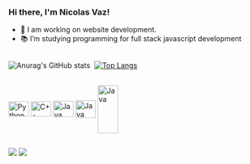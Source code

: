 ### Hi there, I'm Nicolas Vaz!

- 🔭 I am working on website development.
- 📚 I’m studying programming for full stack javascript development

##

![Anurag's GitHub stats](https://github-readme-stats.vercel.app/api?username=Nicolas-Vaz&show_icons=true&theme=github_dark&hide_border=true) &nbsp;[![Top Langs](https://github-readme-stats.vercel.app/api/top-langs/?username=Nicolas-Vaz&layout=compact&langs_count=5&theme=github_dark&hide_border=true)](https://github.com/LauVii13/github-readme-stats)

<div style="display: inline_block"><br>
  <img align="center" alt="Python" height="30" width="40" src="https://cdn.jsdelivr.net/gh/devicons/devicon/icons/python/python-original.svg">

  <img align="center" alt="C++" height="30" width="40" src="https://cdn.jsdelivr.net/gh/devicons/devicon/icons/c/c-original.svg"> 
  <img align="center" alt="Java" height="32" width="40" src="https://cdn.jsdelivr.net/gh/devicons/devicon/icons/java/java-plain.svg"> 
  
  <img align="center" alt="Java" height="35" width="40" src="https://cdn.jsdelivr.net/gh/devicons/devicon/icons/php/php-plain.svg"> 
  <img align="center" alt="Java" height="95" width="40" src="https://cdn.jsdelivr.net/gh/devicons/devicon/icons/mysql/mysql-original-wordmark.svg">
</div>

##
<div>
  <a href = "mailto:nicolas.witkowski.vaz@gmail.com"><img src="https://img.shields.io/badge/-Gmail-%23333?style=for-the-badge&logo=gmail&logoColor=white" target="_blank"></a>
  <a href="https://www.linkedin.com/in/nicolas-vaz-641134248/" target="_blank"><img src="https://img.shields.io/badge/-LinkedIn-%230077B5?style=for-the-badge&logo=linkedin&logoColor=white" target="_blank"></a> 
</div>
